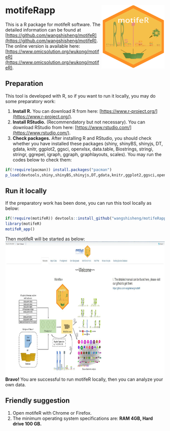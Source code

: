 # motifeRapp<img src="motifeRlogo.png" align="right" height="200" width="200"/>
This is a R package for motifeR software. The detailed information can be found at [https://github.com/wangshisheng/motifeR](https://github.com/wangshisheng/motifeR). The online version is available here: [https://www.omicsolution.org/wukong/motifeR](https://www.omicsolution.org/wukong/motifeR).

## Preparation
This tool is developed with R, so if you want to run it locally, you may do some preparatory work:
1. **Install R.** You can download R from here: [https://www.r-project.org/](https://www.r-project.org/).
2. **Install RStudio.** (Recommendatory but not necessary). You can download RStudio from here: [https://www.rstudio.com/](https://www.rstudio.com/).
3. **Check packages.** After installing R and RStudio, you should check whether you have installed these packages (shiny, shinyBS, shinyjs, DT, gdata, knitr, ggplot2, ggsci, openxlsx, data.table, Biostrings, stringi, stringr, ggrepel, igraph, ggraph, graphlayouts, scales). You may run the codes below to check them:
```r
if(!require(pacman)) install.packages("pacman")
p_load(devtools,shiny,shinyBS,shinyjs,DT,gdata,knitr,ggplot2,ggsci,openxlsx,data.table,Biostrings,stringi,stringr,ggrepel,igraph,ggraph,graphlayouts,scales)
```

## Run it locally
If the preparatory work has been done, you can run this tool locally as below:
```r
if(!require(motifeR)) devtools::install_github("wangshisheng/motifeRapp")
library(motifeR)
motifeR_app()
```
Then motifeR will be started as below:
<img src="openfig.jpg" align="right" height="425" width="900"/>

**Bravo!** You are successful to run motifeR locally, then you can analyze your own data.

## Friendly suggestion
1. Open motifeR with Chrome or Firefox.
2. The minimum operating system specifications are: **RAM 4GB, Hard drive 100 GB.**
